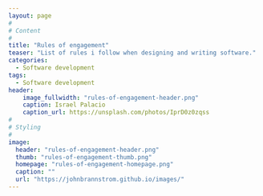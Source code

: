 ```yaml
---
layout: page
#
# Content
#
title: "Rules of engagement"
teaser: "List of rules i follow when designing and writing software."
categories:
  - Software development
tags:
  - Software development
header:
    image_fullwidth: "rules-of-engagement-header.png"
    caption: Israel Palacio
    caption_url: https://unsplash.com/photos/IprD0z0zqss
#
# Styling
#
image:
  header: "rules-of-engagement-header.png"
  thumb: "rules-of-engagement-thumb.png"
  homepage: "rules-of-engagement-homepage.png"
  caption: ""
  url: "https://johnbrannstrom.github.io/images/"
---
```



 [1]: #
 [2]: #
 [3]: #
 [4]: #
 [5]: #
 [6]: #
 [7]: #
 [8]: #
 [9]: #
 [10]: #